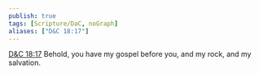 ```yaml
---
publish: true
tags: [Scripture/DaC, noGraph]
aliases: ["D&C 18:17"]
---
```

[D&C 18:17](https://churchofjesuschrist.org/study/scriptures/dc-testament/dc/18?lang=eng&id=p17#p17) Behold, you have my gospel before you, and my rock, and my salvation.
